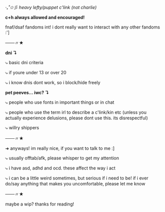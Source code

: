 *‧₊˚✩彡 heavy lefty/puppet c'link (not charlie)*

**c+h always allowed and encouraged!**

fnaf/dsaf fandoms int! i dont really want to interact with any other fandoms :']

───〃★

**dni ↴**

⤷ basic dni criteria

⤷ if youre under 13 or over 20

⤷ i know dnis dont work, so i block/hide freely

**pet peeves... iwc? ↴**

⤷ people who use fonts in important things or in chat

⤷ people who use the term irl to describe a c'link/kin etc (unless you actually experience delusions, please dont use this. its disrespectful)

⤷ willry shippers

───〃★

➜  anyways! im really nice, if you want to talk to me :]

⤷ usually offtab/afk, please whisper to get my attention

⤷ i have asd, adhd and ocd. these affect the way i act

⤷ i can be a little weird sometimes, but serious if i need to be! if i ever do/say anything that makes you uncomfortable, please let me know

───〃★

maybe a wip? thanks for reading!
